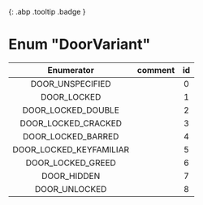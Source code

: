 [ ](#){: .abp .tooltip .badge }
# Enum "DoorVariant"
|Enumerator|comment|id|
|:--:|:--:|:--:|
| DOOR_UNSPECIFIED |  | 0 |
| DOOR_LOCKED |  | 1 |
| DOOR_LOCKED_DOUBLE |  | 2 |
| DOOR_LOCKED_CRACKED |  | 3 |
| DOOR_LOCKED_BARRED |  | 4 |
| DOOR_LOCKED_KEYFAMILIAR |  | 5 |
| DOOR_LOCKED_GREED |  | 6 |
| DOOR_HIDDEN |  | 7 |
| DOOR_UNLOCKED |  | 8 |